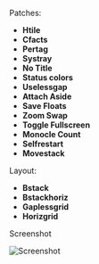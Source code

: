 Patches:

* **Htile**
* **Cfacts**
* **Pertag**
* **Systray**
* **No Title**
* **Status colors**
* **Uselessgap**
* **Attach Aside**
* **Save Floats**
* **Zoom Swap**
* **Toggle Fullscreen**
* **Monocle Count**
* **Selfrestart**
* **Movestack**
  
Layout:

* **Bstack**
* **Bstackhoriz**
* **Gaplessgrid**
* **Horizgrid**

Screenshot

![Screenshot](/img/dwm.png)
